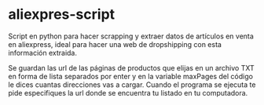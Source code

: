 # aliexpres-script
Script en python para hacer scrapping y extraer datos de artículos en venta en aliexpress, ideal para hacer una web de dropshipping con esta información extraida.

Se guardan las url de las páginas de productos que elijas en un archivo TXT en forma de lista separados por enter y en la variable maxPages del código le dices cuantas direcciones vas a cargar. Cuando el programa se ejecuta te pide especifiques la url donde se encuentra tu listado en tu computadora.
